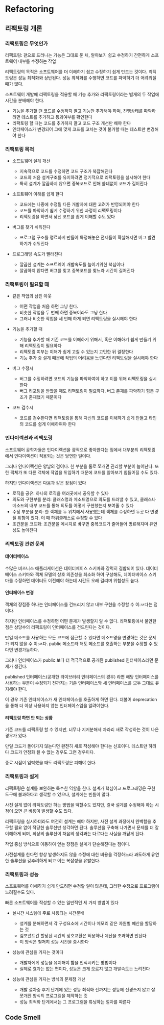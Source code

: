 # Refactoring

## 리팩토링 개론

### 리팩토링은 무엇인가

리팩토링: 겉으로 드러나는 기능은 그대로 둔 채, 알아보기 쉽고 수정하기 간편하게 소프트웨어 내부를 수정하는 작업

리팩토링의 목적은 소프트웨어를 더 이해하기 쉽고 수정하기 쉽게 만드는 것이다.
리팩토링은 성능 최적화와 상반된다. 성능 최적화를 수행하면 코드를 파악하기 더 어려워질 때가 많다.

소프트웨어 개발에 리팩토링을 적용할 때 기능 추가와 리팩토링이라는 별개의 두 작업에 시간을 분배해야 한다.

- 기능을 추가할 땐 코드를 수정하지 말고 기능만 추가해야 하며, 진행상태를 파악하려면 테스트를 추가하고 통과여부를 확인한다
- 리팩토링 할 때는 코드를 추가하지 말고 코드 구조 개선만 해야 한다
- 인터페이스가 변경되어 그에 맞게 코드를 고치는 것이 불가할 때는 테스트만 변경해야 한다

### 리팩토링 목적

- 소프트웨어 설계 개선
  - 지속적으로 코드를 수정하면 코드 구조가 복잡해진다
  - 코드의 처음 설계구조를 유지하려면 정기적으로 리팩토링을 실시해야 한다
  - 특히 설계가 깔끔하지 않으면 중복코드로 인해 쓸데없이 코드가 길어진다

- 소프트웨어 이해를 쉽게 한다
  - 코드에는 나중에 수정될 다른 개발자에 대한 고려가 반영되어야 한다
  - 코드를 파악하기 쉽게 수정하기 위한 과정이 리팩토링이다
  - 리팩토링을 하면서 낮선 코드를 쉽게 이해할 수도 있다

- 버그를 찾기 쉬워진다
  - 프로그램 구조를 명료하게 만들어 특정해놓은 전제들이 확실해지면 버그 발견하기가 쉬워진다

- 프로그래밍 속도가 빨라진다
  - 깔끔한 설계는 소프트웨어 개발속도를 높이기위한 핵심이다
  - 깔끔하지 않다면 버그를 찾고 중복코드를 찾느라 시간이 길어진다

### 리팩토링이 필요할 때

- 같은 작업의 삼진 아웃
  - 어떤 작업을 처음 하면 그냥 한다.
  - 비슷한 작업을 두 번째 하면 중복이라도 그냥 한다
  - 그러나 비슷한 작업을 세 번째 하게 되면 리팩토링을 실시해야 한다

- 기능을 추가할 때
  - 기능을 추가할 때 기존 코드를 이해하기 위해서, 혹은 이해하기 쉽게 만들기 위해 리팩토링이 필요하다
  - 리팩토링 여부는 이해가 쉽게 고칠 수 있는지 고민한 뒤 결정한다
  - 기능 추가 중 설계 때문에 작업의 어려움을 느낀다면 리팩토링을 실시해야 한다

- 버그 수정시
  - 버그를 수정하려면 코드의 기능을 파악하여야 하고 이를 위해 리팩토링을 실시한다
  - 버그 리포팅을 받았을 때도 리팩토링이 필요하다. 버그 존재를 파악하기 힘든 구조가 존재했기 때문이다

- 코드 검수시
  - 코드를 검수한다면 리팩토링을 통해 자신의 코드를 이해하기 쉽게 만들고 타인의 코드를 쉽게 이해하여야 한다

### 인다이렉션과 리팩토링

소프트웨어 공학자들은 인다이렉션을 광적으로 좋아한다는 점에서 대부분의 리팩토링에서 인다이렉션이 적용되는 것은 당연한 일이다.

그러나 인다이렉션은 양날의 검이다. 한 부분을 둘로 쪼개면 관리할 부분이 늘어난다.
또한 객체가 또 다른 객체에 작업을 위임하기 때문에 코드를 알아보기 힘들어질 수도 있다.

하지만 인다이렉션은 다음과 같은 장점이 있다

- 로직을 공유: 하나의 로직을 여러곳에서 공유할 수 있다
- 의도와 구현부를 분리: 클래스명과 메소드명으로 의도를 드러낼 수 있고, 클래스나 메소드의 내부 코드를 통해 의도를 어떻게 구현했는지 보여줄 수 있다
- 수정 부분을 분리: 한 객체를 두 위치에서 사용했는데 객체를 수정하면 두곳 다 변경될 위험이 있다. 이 때 하위클래스로 수정할 수 있다
- 조건문을 코드화: 조건문을 메시지로 바꾸면 중복코드가 줄어들어 명료해지며 유연성도 높아진다

### 리팩토링 관련 문제

#### 데이터베이스

수많은 비즈니스 애플리케이션은 데이터베이스 스키마와 강력히 결합되어 있다.
데이터베이스 스키마와 객체 모델의 상호 의존성을 최소화 하여 구성해도,
데이터베이스 스키마를 수정하면 데이터도 이전해야 하는데 시간도 오래 걸리며 위험성도 높다.

#### 인터페이스 변경

객체의 장점중 하나는 인터페이스를 건드리지 않고 내부 구현을 수정할 수 이:ㅆ다는 점이다.

하지만 인터페이스를 수정하면 어떤 문제가 발생할지 알 수 없다.
리팩토링에서 불안한 점은 상당수의 리팩토링이 인터페이스를 건드린다는 것이다.

만일 메소드를 사용하는 모든 코드에 접근할 수 있다면 메소드명을 변경하는 것은 문제가 되지 않을 수 이:ㅆ다.
public 메소드라 해도 메소드를 호출하는 부분을 수정할 수 있다면 변경가능하다.

그러나 인터페이스가 public 보다 더 적극적으로 공개된 published 인터페이스라면 문제가 생긴다.

published 인터페이스(공개한 라이브러리 인터페이스의 경우) 라면 해당 인터페이스를 사용하는 부분이 수정되기 전까지는
기존 인터페이스와 새 인터페이스를 모두 그대로 유지해야 한다.

이 경우 기존 인터페이스가 새 인터페이스를 호출하게 하면 된다. 더불어 deprecation을 통해 더 이상 사용하지 않는 인터페이스임을 알려야한다.

#### 리팩토링 하면 안 되는 상황

기존 코드를 리팩토링 할 수 있지만, 너무나 지저분해서 차라리 새로 작성하는 것이 나은 경우가 있다.

만일 코드가 돌아가지 않는다면 완전히 새로 작성해야 한다는 신호이다.
테스트만 하려다 코드가 안정화 될 수 없는 경우도 그런 경우이다.

종료 시점이 임박했을 때도 리팩토링은 피해야 한다.

### 리팩토링과 설계

리팩토링은 설계를 보완하는 특수한 역할을 한다.
설계가 핵심이고 프로그래밍은 구현 도구에 불과하다고 생각할 수 있으나, 설계에는 빈틈이 많다.

사전 설계 없이 리팩토링만 하는 방법을 택할수도 있지만, 결국 설계를 수정해야 하는 시점이 오면 큰 비용이 발생할 수도 있다.

리팩토링을 실시하더라도 여전히 설계는 해야 하지만, 사전 설계 과정에서 완벽함을 추구할 필요 없이 적당한 솔루션만 생각하면 된다.
솔루션을 구축해 나가면서 문제를 더 잘 이해하게 되며, 최상의 솔루션이 처음의 생각과는 다르다는 사실을 깨닫게 된다.

작업 중심 방식으로 이동하여 얻는 장점은 설계가 단순해진다는 점이다.

사전설계를 한다면 항상 발생하지도 않을 수정에 대한 비용을 걱정하느라 과도하게 유연한 솔루션을 갖추려하게 되고 이는 복잡성을 유발한다.

### 리팩토링과 성능

소프트웨어를 이해하기 쉽게 만드려면 수정할 일이 많은데, 그러한 수정으로 프로그램이 느려질수도 있다.

빠른 소프트웨어를 작성할 수 있는 일반적인 세 가지 방법이 있다

- 실시간 시스템에 주로 사용되는 시간분배
  - 설계를 분해하면서 각 구성요소에 시간이나 메모리 같은 자원별 예산을 할당하는 것
  - 컴포넌트간 할당된 시간의 상호교환은 혀용하나 예산을 초과하면 안된다
  - 이 방식은 철저히 성능 시간을 중시한다

- 성능에 관심을 가지는 것이다
  - 개발자에게 성능을 유지해야 함을 인식시키는 방법이다
  - 실제로 효과는 없는 편이다, 성능은 크게 오르지 않고 개발속도는 느려진다

- 성능에 관심을 가지는 방식의 문제점 개선
  - 개발 절차중 후기 단계에 있는 성능 최적화 전까지는 성능에 신경쓰지 않고 잘 쪼개진 방식의 프로그램을 제작하는 것
  - 성능 최적화 단계에서는 그 프로그램을 튜닝하는 절차를 따른다

## Code Smell
